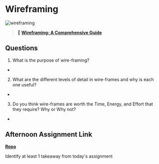 # Wireframing

![wireframing](https://bcw.blob.core.windows.net/public/img/courses/2293087935019893)

> **📖 [Wireframing: A Comprehensive Guide](https://codeworksacademy.com/fs-student-guide/resources/wk1/06-Wireframing)**

## Questions

1. What is the purpose of wire-framing? 
- 
2. What are the different levels of detail in wire-frames and why is each one useful?
- 
3. Do you think wire-frames are worth the Time, Energy, and Effort that they require? Why or Why not?
- 
## Afternoon Assignment Link

**[Repo](https://github.com/JonahWood/<ASSIGNMENT_REPO>)**

Identify at least 1 takeaway from today's assignment

